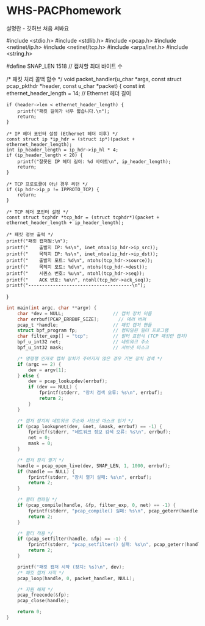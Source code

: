 # WHS-PACPhomework
설명란 - 깃허브 처음 써봐요


#include <stdio.h>
#include <stdlib.h>
#include <pcap.h>
#include <netinet/ip.h>
#include <netinet/tcp.h>
#include <arpa/inet.h>
#include <string.h>

#define SNAP_LEN 1518  // 캡처할 최대 바이트 수

/* 패킷 처리 콜백 함수 */
void packet_handler(u_char *args, const struct pcap_pkthdr *header, const u_char *packet) {
    const int ethernet_header_length = 14;  // Ethernet 헤더 길이

    if (header->len < ethernet_header_length) {
        printf("패킷 길이가 너무 짧습니다.\n");
        return;
    }

    /* IP 헤더 포인터 설정 (Ethernet 헤더 이후) */
    const struct ip *ip_hdr = (struct ip*)(packet + ethernet_header_length);
    int ip_header_length = ip_hdr->ip_hl * 4;
    if (ip_header_length < 20) {
        printf("잘못된 IP 헤더 길이: %d 바이트\n", ip_header_length);
        return;
    }

    /* TCP 프로토콜이 아닌 경우 리턴 */
    if (ip_hdr->ip_p != IPPROTO_TCP) {
        return;
    }

    /* TCP 헤더 포인터 설정 */
    const struct tcphdr *tcp_hdr = (struct tcphdr*)(packet + ethernet_header_length + ip_header_length);

    /* 패킷 정보 출력 */
    printf("패킷 캡처됨:\n");
    printf("    출발지 IP: %s\n", inet_ntoa(ip_hdr->ip_src));
    printf("    목적지 IP: %s\n", inet_ntoa(ip_hdr->ip_dst));
    printf("    출발지 포트: %d\n", ntohs(tcp_hdr->source));
    printf("    목적지 포트: %d\n", ntohs(tcp_hdr->dest));
    printf("    시퀀스 번호: %u\n", ntohl(tcp_hdr->seq));
    printf("    ACK 번호: %u\n", ntohl(tcp_hdr->ack_seq));
    printf("--------------------------------------\n");
}
```c
int main(int argc, char **argv) {
    char *dev = NULL;                  // 캡처 장치 이름
    char errbuf[PCAP_ERRBUF_SIZE];       // 에러 버퍼
    pcap_t *handle;                    // 패킷 캡처 핸들
    struct bpf_program fp;             // 컴파일된 필터 프로그램
    char filter_exp[] = "tcp";         // 필터 표현식 (TCP 패킷만 캡처)
    bpf_u_int32 net;                   // 네트워크 주소
    bpf_u_int32 mask;                  // 서브넷 마스크

    /* 명령행 인자로 캡처 장치가 주어지지 않은 경우 기본 장치 검색 */
    if (argc == 2) {
        dev = argv[1];
    } else {
        dev = pcap_lookupdev(errbuf);
        if (dev == NULL) {
            fprintf(stderr, "장치 검색 오류: %s\n", errbuf);
            return 2;
        }
    }

    /* 캡처 장치의 네트워크 주소와 서브넷 마스크 얻기 */
    if (pcap_lookupnet(dev, &net, &mask, errbuf) == -1) {
        fprintf(stderr, "네트워크 정보 검색 오류: %s\n", errbuf);
        net = 0;
        mask = 0;
    }

    /* 캡처 장치 열기 */
    handle = pcap_open_live(dev, SNAP_LEN, 1, 1000, errbuf);
    if (handle == NULL) {
        fprintf(stderr, "장치 열기 실패: %s\n", errbuf);
        return 2;
    }

    /* 필터 컴파일 */
    if (pcap_compile(handle, &fp, filter_exp, 0, net) == -1) {
        fprintf(stderr, "pcap_compile() 실패: %s\n", pcap_geterr(handle));
        return 2;
    }

    /* 필터 적용 */
    if (pcap_setfilter(handle, &fp) == -1) {
        fprintf(stderr, "pcap_setfilter() 실패: %s\n", pcap_geterr(handle));
        return 2;
    }

    printf("패킷 캡처 시작 (장치: %s)\n", dev);
    /* 패킷 캡처 시작 */
    pcap_loop(handle, 0, packet_handler, NULL);

    /* 자원 해제 */
    pcap_freecode(&fp);
    pcap_close(handle);

    return 0;
}
